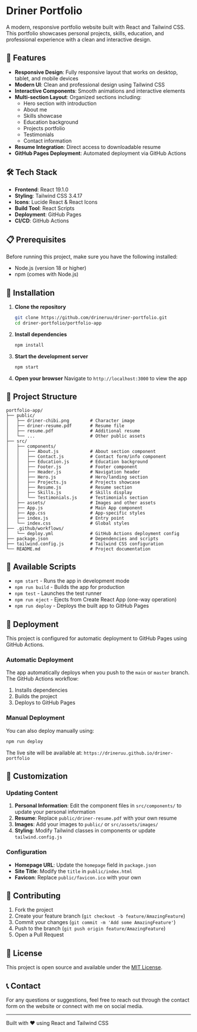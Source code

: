# Driner Portfolio

A modern, responsive portfolio website built with React and Tailwind CSS. This portfolio showcases personal projects, skills, education, and professional experience with a clean and interactive design.

## 🌟 Features

- **Responsive Design**: Fully responsive layout that works on desktop, tablet, and mobile devices
- **Modern UI**: Clean and professional design using Tailwind CSS
- **Interactive Components**: Smooth animations and interactive elements
- **Multi-section Layout**: Organized sections including:
  - Hero section with introduction
  - About me
  - Skills showcase
  - Education background
  - Projects portfolio
  - Testimonials
  - Contact information
- **Resume Integration**: Direct access to downloadable resume
- **GitHub Pages Deployment**: Automated deployment via GitHub Actions

## 🛠️ Tech Stack

- **Frontend**: React 19.1.0
- **Styling**: Tailwind CSS 3.4.17
- **Icons**: Lucide React & React Icons
- **Build Tool**: React Scripts
- **Deployment**: GitHub Pages
- **CI/CD**: GitHub Actions

## 📋 Prerequisites

Before running this project, make sure you have the following installed:

- Node.js (version 18 or higher)
- npm (comes with Node.js)

## 🚀 Installation

1. **Clone the repository**
   ```bash
   git clone https://github.com/drineruu/driner-portfolio.git
   cd driner-portfolio/portfolio-app
   ```

2. **Install dependencies**
   ```bash
   npm install
   ```

3. **Start the development server**
   ```bash
   npm start
   ```

4. **Open your browser**
   Navigate to `http://localhost:3000` to view the app

## 📁 Project Structure

```
portfolio-app/
├── public/
│   ├── driner-chibi.png        # Character image
│   ├── driner-resume.pdf       # Resume file
│   ├── resume.pdf              # Additional resume
│   └── ...                     # Other public assets
├── src/
│   ├── components/
│   │   ├── About.js            # About section component
│   │   ├── Contact.js          # Contact form/info component
│   │   ├── Education.js        # Education background
│   │   ├── Footer.js           # Footer component
│   │   ├── Header.js           # Navigation header
│   │   ├── Hero.js             # Hero/landing section
│   │   ├── Projects.js         # Projects showcase
│   │   ├── Resume.js           # Resume section
│   │   ├── Skills.js           # Skills display
│   │   └── Testimonials.js     # Testimonials section
│   ├── assets/                 # Images and other assets
│   ├── App.js                  # Main App component
│   ├── App.css                 # App-specific styles
│   ├── index.js                # Entry point
│   └── index.css               # Global styles
├── .github/workflows/
│   └── deploy.yml              # GitHub Actions deployment config
├── package.json                # Dependencies and scripts
├── tailwind.config.js          # Tailwind CSS configuration
└── README.md                   # Project documentation
```

## 🎯 Available Scripts

- `npm start` - Runs the app in development mode
- `npm run build` - Builds the app for production
- `npm test` - Launches the test runner
- `npm run eject` - Ejects from Create React App (one-way operation)
- `npm run deploy` - Deploys the built app to GitHub Pages

## 🚀 Deployment

This project is configured for automatic deployment to GitHub Pages using GitHub Actions.

### Automatic Deployment

The app automatically deploys when you push to the `main` or `master` branch. The GitHub Actions workflow:

1. Installs dependencies
2. Builds the project
3. Deploys to GitHub Pages

### Manual Deployment

You can also deploy manually using:

```bash
npm run deploy
```

The live site will be available at: `https://drineruu.github.io/driner-portfolio`

## 🎨 Customization

### Updating Content

1. **Personal Information**: Edit the component files in `src/components/` to update your personal information
2. **Resume**: Replace `public/driner-resume.pdf` with your own resume
3. **Images**: Add your images to `public/` or `src/assets/images/`
4. **Styling**: Modify Tailwind classes in components or update `tailwind.config.js`

### Configuration

- **Homepage URL**: Update the `homepage` field in `package.json`
- **Site Title**: Modify the `title` in `public/index.html`
- **Favicon**: Replace `public/favicon.ico` with your own

## 🤝 Contributing

1. Fork the project
2. Create your feature branch (`git checkout -b feature/AmazingFeature`)
3. Commit your changes (`git commit -m 'Add some AmazingFeature'`)
4. Push to the branch (`git push origin feature/AmazingFeature`)
5. Open a Pull Request

## 📝 License

This project is open source and available under the [MIT License](LICENSE).

## 📞 Contact

For any questions or suggestions, feel free to reach out through the contact form on the website or connect with me on social media.

---

Built with ❤️ using React and Tailwind CSS 
